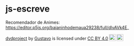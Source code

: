 # js-escreve

Recomendador de Animes:
https://editor.p5js.org/baianinhodemaua29238/full/dlvAVk4E_

<p xmlns:cc="http://creativecommons.org/ns#" xmlns:dct="http://purl.org/dc/terms/"><a property="dct:title" rel="cc:attributionURL" href="https://scratch.mit.edu/projects/1043234444/">dvdproject</a> by <a rel="cc:attributionURL dct:creator" property="cc:attributionName" href="https://github.com/gussz00">Gustavo</a> is licensed under <a href="https://creativecommons.org/licenses/by/4.0/?ref=chooser-v1" target="_blank" rel="license noopener noreferrer" style="display:inline-block;">CC BY 4.0<img style="height:22px!important;margin-left:3px;vertical-align:text-bottom;" src="https://mirrors.creativecommons.org/presskit/icons/cc.svg?ref=chooser-v1" alt=""><img style="height:22px!important;margin-left:3px;vertical-align:text-bottom;" src="https://mirrors.creativecommons.org/presskit/icons/by.svg?ref=chooser-v1" alt=""></a></p>

